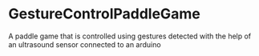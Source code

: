 # GestureControlPaddleGame
A paddle game that is controlled using gestures detected with the help of an ultrasound sensor connected to an arduino
